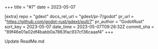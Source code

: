 +++
title = "#7"
date = 2023-05-07

[extra]
repo = "gdext"
docs_rel_url = "gdext/pr-7/godot"
pr_url = "https://github.com/godot-rust/gdext/pull/7"
pr_author = "GodotRust"
sort_key = 2023-05-07
date_time = 2023-05-07T09:26:32Z
commit_sha = "89f46e01a02df4babb0a7863fac937cf36caaaf4"
+++

Update ReadMe.md
